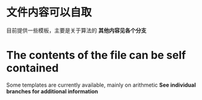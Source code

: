 # 文件内容可以自取
目前提供一些模板，主要是关于算法的
**其他内容见各个分支**
# The contents of the file can be self contained
Some templates are currently available, mainly on arithmetic
**See individual branches for additional information**
